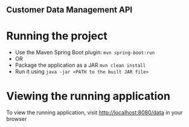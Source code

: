## Customer Data Management API 


# Running the project

* Use the Maven Spring Boot plugin: `mvn spring-boot:run`
* OR
* Package the application as a JAR `mvn clean install`
* Run it using `java -jar <PATH to the built JAR file>`

# Viewing the running application
To view the running application, visit [http://localhost:8080/data](http://localhost:8080/data) in your browser

